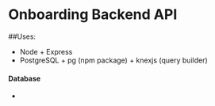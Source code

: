 # Onboarding Backend API

##Uses:
- Node + Express
- PostgreSQL + pg (npm package) + knexjs (query builder)

#### Database
- 